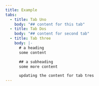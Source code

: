 ```yaml
---
title: Example
tabs:
  - title: Tab Uno
    body: "## content for this tab"
  - title: Tab Dos
    body: "## content for second tab"
  - title: Tab three
    body: |-
      # a heading
      some content

      ## a subheading
      some more content

      updating the content for tab tres
---
```

